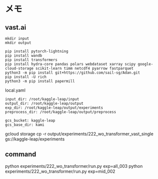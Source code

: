# メモ

## vast.ai
```
mkdir input
mkdir output

pip install pytorch-lightning
pip install wandb
pip install transformers
pip install hydra-core pandas polars webdataset xarray scipy google-cloud-storage scikit-learn timm netcdf4 pyarrow fastparquet
python3 -m pip install git+https://github.com/sail-sg/Adan.git  
pip install -U rich
python3 -m pip install papermill
```

local.yaml
```
input_dir: /root/kaggle-leap/input
output_dir: /root/kaggle-leap/output
exp_dir: /root/kaggle-leap/output/experiments
preprocess_dir: /root/kaggle-leap/output/preprocess

gcs_bucket: kaggle-leap
gcs_base_dir: kami
```

gcloud storage cp -r output/experiments/222_wo_transformer_vast_single gs://kaggle-leap/experiments

## command
python experiments/222_wo_transformer/run.py exp=all_003
python experiments/222_wo_transformer/run.py exp=mid_002